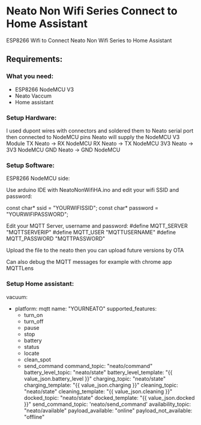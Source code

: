 # Neato Non Wifi Series Connect to Home Assistant
ESP8266 Wifi to Connect Neato Non Wifi Series to Home Assistant

## Requirements:

### What you need:
- ESP8266 NodeMCU V3
- Neato Vaccum
- Home assistant

### Setup Hardware:

I used dupont wires with connectors and soldered them to Neato serial port then connected to NodeMCU pins
Neato will supply the NodeMCU V3 Module
TX Neato -> RX NodeMCU
RX Neato -> TX NodeMCU
3V3 Neato -> 3V3 NodeMCU
GND Neato -> GND NodeMCU

### Setup Software:

ESP8266 NodeMCU side:

Use arduino IDE with NeatoNonWifiHA.ino and edit your wifi SSID and password:

const char* ssid = "YOURWIFISSID";
const char* password = "YOURWIFIPASSWORD";

Edit your MQTT Server, username and password:
#define MQTT_SERVER "MQTTSERVERIP"
#define MQTT_USER "MQTTUSERNAME"
#define MQTT_PASSWORD "MQTTPASSWORD"

Upload the file to the neato then you can upload future versions by OTA

Can also debug the MQTT messages for example with chrome app MQTTLens

### Setup Home assistant:

vacuum:
  - platform: mqtt
    name: "YOURNEATO"
    supported_features:
      - turn_on
      - turn_off
      - pause
      - stop
      - battery
      - status
      - locate
      - clean_spot
      - send_command
    command_topic: "neato/command"
    battery_level_topic: "neato/state"
    battery_level_template: "{{ value_json.battery_level }}"
    charging_topic: "neato/state"
    charging_template: "{{ value_json.charging }}"
    cleaning_topic: "neato/state"
    cleaning_template: "{{ value_json.cleaning }}"
    docked_topic: "neato/state"
    docked_template: "{{ value_json.docked }}"
    send_command_topic: 'neato/send_command'
    availability_topic: "neato/available"
    payload_available: "online"
    payload_not_available: "offline"
